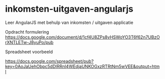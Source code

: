 inkomsten-uitgaven-angularjs
============================

Leer AngularJS met behulp van inkomsten / uitgaven applicatie

Opdracht formulering
https://docs.google.com/document/d/1cf4U8ZPs8vHSWoYO3T6f62n7UBzOrXNTLETw-J8yuPo/pub

Spreadsheet voorbeeld

https://docs.google.com/spreadsheet/pub?key=0AoJaUehObpc5dDlRRnl4WEdjaUNKOGxzRTRtNm5wVEE&output=html
